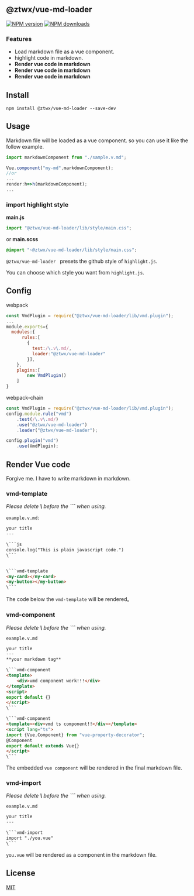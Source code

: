 @ztwx/vue-md-loader
---
[![NPM version][npm-image]][npm-url]
[![NPM downloads][npm-downloads]][npm-url]

### Features

- Load markdown file as a vue component.
- highlight code in markdown.
- **Render vue code in markdown**
- **Render vue code in markdown**
- **Render vue code in markdown**

Install
---
```
npm install @ztwx/vue-md-loader --save-dev
```

Usage
---
Markdown file will be loaded as a vue component.
so you can use it like the follow example.
```javascript
import markdownComponent from "./sample.v.md";

Vue.component("my-md",markdownComponent);
//or
...
render:h=>h(markdownComponent);
...
```
### import highlight style

**main.js**
```javascript
import "@ztwx/vue-md-loader/lib/style/main.css";
```
or **main.scss**
```scss
@import "~@ztwx/vue-md-loader/lib/style/main.css";
```
`@ztwx/vue-md-loader ` presets the github style of `highlight.js`.

You can choose which style you want from `highlight.js`.



Config
---
webpack

```javascript
const VmdPlugin = require("@ztwx/vue-md-loader/lib/vmd.plugin");
...
module.exports={
  modules:{
      rules:[
        {
          test:/\.v\.md/,
          loader:"@ztwx/vue-md-loader"
        }],
    },
    plugins:[
        new VmdPlugin()
    ]
}
```
webpack-chain
```javascript
const VmdPlugin = require("@ztwx/vue-md-loader/lib/vmd.plugin");
config.module.rule("vmd")
    .test(/\.v\.md/)
    .use("@ztwx/vue-md-loader")
    .loader("@ztwx/vue-md-loader");

config.plugin("vmd")
    .use(VmdPlugin);
```




Render Vue code
---

Forgive me. I have to write markdown in markdown.

### vmd-template
*Please delete **\\** before the **```** when using.*

`example.v.md`:
```html
your title
---

\```js
console.log("This is plain javascript code.")
\```


\```vmd-template
<my-card></my-card>
<my-button></my-button>
\```
```

The code below the `vmd-template` will be rendered。

### vmd-component
*Please delete **\\** before the **```** when using.*

`example.v.md`

```html
your title
---
**your markdown tag**

\```vmd-component
<template>
    <div>vmd component work!!!</div>
</template>
<script>
export default {}
</script>
\```

\```vmd-component
<template><div>vmd ts component!!</div></template>
<script lang="ts">
import {Vue,Component} from "vue-property-decorator";
@Component
export default extends Vue{}
</script>
\```
```
The embedded `vue component` will be rendered in the final markdown file.

### vmd-import
*Please delete **\\** before the **```** when using.*

`example.v.md`

```html
your title
---

\```vmd-import
import "./you.vue"
\```
```
`you.vue` will be rendered as a component in the markdown file.


## License
[MIT](./LICENSE)

[npm-image]: https://img.shields.io/npm/v/@ztwx/vue-md-loader.svg
[npm-downloads]: https://img.shields.io/npm/dt/@ztwx/vue-md-loader.svg
[npm-url]: https://www.npmjs.com/package/@ztwx/vue-md-loader